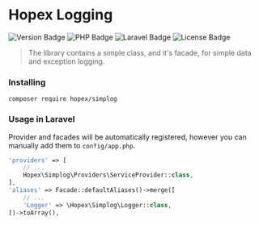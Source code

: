 # Hopex Logging

<p>
    <img alt="Version Badge" src="https://img.shields.io/endpoint?url=https://packages-api.hopex.ru/simplog/badges/version/package">
    <img alt="PHP Badge" src="https://img.shields.io/endpoint?url=https://packages-api.hopex.ru/simplog/badges/version/php">
    <img alt="Laravel Badge" src="https://img.shields.io/endpoint?url=https://packages-api.hopex.ru/simplog/badges/version/laravel">
    <img alt="License Badge" src="https://img.shields.io/endpoint?url=https://packages-api.hopex.ru/simplog/badges/license">
</p>

> The library contains a simple class, and it's facade, for simple data and exception logging.

### Installing
```
composer require hopex/simplog
```

### Usage in Laravel
Provider and facades will be automatically registered, however you can manually add them to `config/app.php`.
```php
'providers' => [
    // ...
    Hopex\Simplog\Providers\ServiceProvider::class,
],
'aliases' => Facade::defaultAliases()->merge([
    // ...
    'Logger' => \Hopex\Simplog\Logger::class,
])->toArray(),
```